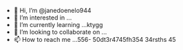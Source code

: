 - 👋 Hi, I’m @janedoenelo944
- 👀 I’m interested in ...
- 🌱 I’m currently learning ...ktygg
- 💞️ I’m looking to collaborate on ...
- 📫 How to reach me ...556-
50dt3r4745fh354 34rsths 45
<!---
janedoenelo944/janedoenelo944 is a ✨ special ✨ repository because its `README.md` (this file) appears on your GitHub profile.
You can click the Preview link to take a look at your changes.
--->
